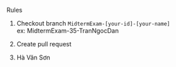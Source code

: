 Rules

1. Checkout branch `MidtermExam-[your-id]-[your-name]`     
   ex: MidtermExam-35-TranNgocDan     
3. Create pull request

4. Hà Văn Sơn 


